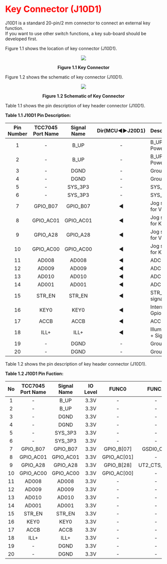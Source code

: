 <h1 style="color:red">
  Key Connector (J10D1)
</h1>


J10D1 is a standard 20-pin/2 mm connector to connect an external key function.  
If you want to use other switch functions, a key sub-board should be developed first.  

Figure 1.1 shows the location of key connector (J10D1).
<p align="center"><img src="https://github.com/Topst-Dev/Documentation/assets/161264431/217d800b-11e6-4dd2-a244-1e3c2cce6602"></p> 
<p align="center"><strong>Figure 1.1 Key Connector</strong></p>

Figure 1.2 shows the schematic of key connector (J10D1).
<p align="center"><img src="https://github.com/Topst-Dev/Documentation/assets/161264431/ab405c1f-f588-4a52-9a00-a6bfab0515dc"></p>  
<p align="center"><strong>Figure 1.2 Schematic of Key Connector</strong></p>


Table 1.1 shows the pin description of key header connector (J10D1).  

**Table 1.1 J10D1 Pin Description:**    

|  Pin Number | TCC7045 Port Name | Signal Name | Dir(MCU◀▶J20D1)| Description            |
|:-----------:|:-----------------:|:-----------:|:----------------:|------------------------|
| 1           |         -         | B_UP        |       -          | B_UP Power             |
| 2           |         -         | B_UP        |       -          | B_UP Power             |
| 3           |         -         | DGND        |       -          | Ground                 |
| 4           |         -         | DGND        |       -          | Ground                 |
| 5           |         -         | SYS_3P3     |       -          | SYS_3P3V               |
| 6           |         -         | SYS_3P3     |       -          | SYS_3P3V               |
| 7           | GPIO_B07          | GPIO_B07    |  ◀              | Jog signal for VOL_DN  |
| 8           | GPIO_AC01         | GPIO_AC01   |  ◀              | Jog signal for KEY_DN  |
| 9           | GPIO_A28          | GPIO_A28    |  ◀              | Jog signal for VOL_UP  |
| 10          | GPIO_AC00         | GPIO_AC00   |  ◀              | Jog signal for KEY_UP  |
| 11          | AD008             | AD008       |  ◀              | ADC Key                |
| 12          | AD009             | AD009       |  ◀              | ADC Key                |
| 13          | AD010             | AD010       |  ◀              | ADC Key                |
| 14          | AD001             | AD001       |  ◀              | ADC Key                |
| 15          | STR_EN            | STR_EN      |  ◀              | STR_EN signal          |
| 16          | KEY0              | KEY0        |  ◀              | Interrupt Gpio Key     |
| 17          | ACCB              | ACCB        |  ◀              | ACC Signal             |
| 18          | ILL+              | ILL+        |  ◀              | Illumination + Signal  |
| 19          |         -         | DGND        |       -          | Ground                 |
| 20          |         -         | DGND        |       -          | Ground                 |


Table 1.2 shows the pin description of key header connector (J10D1). 

**Table 1.2 J10D1 Pin Fuction:**  

|  No         | TCC7045 Port Name | Signal Name | IO Level | FUNC0        | FUNC1       | FUNC2       | FUNC3          | FUNC4(ANALOG) |
|:-----------:|:-----------------:|:-----------:|:--------:|:------------:|:-----------:|:-----------:|:--------------:|:-------------:|
| 1           |         -         | B_UP        | 3.3V     |      -       |      -      |      -      |        -       |       -       |
| 2           |         -         | B_UP        | 3.3V     |      -       |      -      |      -      |        -       |       -       |
| 3           |         -         | DGND        | 3.3V     |      -       |      -      |      -      |        -       |       -       |
| 4           |         -         | DGND        | 3.3V     |      -       |      -      |      -      |        -       |       -       |
| 5           |         -         | SYS_3P3     | 3.3V     |      -       |      -      |      -      |        -       |       -       |
| 6           |         -         | SYS_3P3     | 3.3V     |      -       |      -      |      -      |        -       |       -       |
| 7           | GPIO_B07          | GPIO_B07    | 3.3V     | GPIO_B[07]   | GSDI0_CH0   | PWM_OUT[01] | MFIO_1_CH1[03] |       -       | 
| 8           | GPIO_AC01         | GPIO_AC01   | 3.3V     | GPIO_AC[01]  |      -      | UT2_RXD_CH1 |        -       | AD1[01]       |
| 9           | GPIO_A28          | GPIO_A28    | 3.3V     |  GPIO_B[28]  | UT2_CTS_CH0 | PWM_OUT[08] |        -       |       -       | 
| 10          | GPIO_AC00         | GPIO_AC00   | 3.3V     | GPIO_AC[00]  |      -      | UT2_TXD_CH1 |        -       | AD1[00]       | 
| 11          | AD008             | AD008       | 3.3V     |      -       |      -      |      -      |        -       | AD0[08]       |
| 12          | AD009             | AD009       | 3.3V     |      -       |      -      |      -      |        -       | AD0[09]       |
| 13          | AD010             | AD010       | 3.3V     |      -       |      -      |      -      |        -       | AD0[10]       |
| 14          | AD001             | AD001       | 3.3V     |      -       |      -      |      -      |        -       | AD0[11]       |
| 15          | STR_EN            | STR_EN      | 3.3V     |      -       |      -      |      -      |        -       |       -       |
| 16          | KEY0              | KEY0        | 3.3V     |      -       |      -      |      -      |        -       |       -       |
| 17          | ACCB              | ACCB        | 3.3V     |      -       |      -      |      -      |        -       |       -       |
| 18          | ILL+              | ILL+        | 3.3V     |      -       |      -      |      -      |        -       |       -       |
| 19          |         -         | DGND        | 3.3V     |      -       |      -      |      -      |        -       |       -       |
| 20          |         -         | DGND        | 3.3V     |      -       |      -      |      -      |        -       |       -       |
